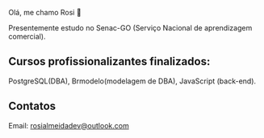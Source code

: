 Olá, me chamo Rosi 👋

 Presentemente estudo no Senac-GO (Serviço Nacional de aprendizagem comercial).
 
## Cursos profissionalizantes finalizados:
PostgreSQL(DBA), Brmodelo(modelagem de DBA), JavaScript (back-end).

## Contatos
Email: rosialmeidadev@outlook.com
